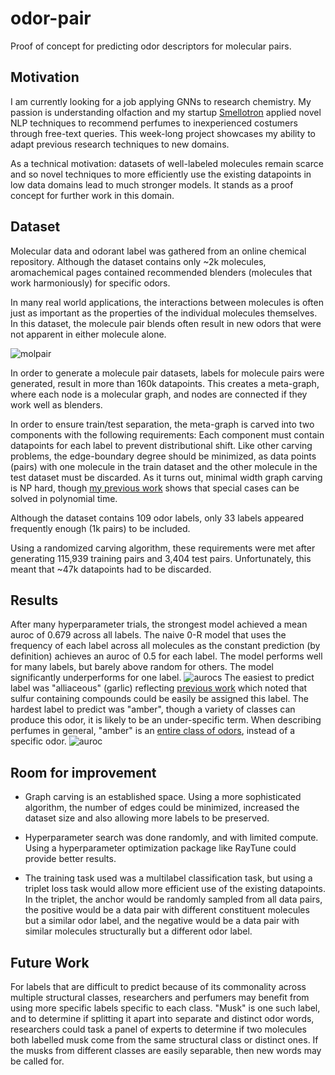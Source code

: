 # odor-pair
Proof of concept for predicting odor descriptors for molecular pairs.

## Motivation
I am currently looking for a job applying GNNs to research chemistry. My passion is understanding olfaction and my startup [Smellotron](https://smellotron.com/) applied novel NLP techniques to recommend perfumes to inexperienced costumers through free-text queries. This week-long project showcases my ability to adapt previous research techniques to new domains.

As a technical motivation: datasets of well-labeled molecules remain scarce and so novel techniques to more efficiently use the existing datapoints in low data domains lead to much stronger models. It stands as a proof concept for further work in this domain.



## Dataset
Molecular data and odorant label was gathered from an online chemical repository.
Although the dataset contains only ~2k molecules, aromachemical pages contained recommended blenders (molecules that work harmoniously) for specific odors.

In many real world applications, the interactions between molecules is often just as important as the properties of the individual molecules themselves. In this dataset, the molecule pair blends often result in new odors that were not apparent in either molecule alone.

![molpair](https://github.com/laurahsisson/odor-pair/assets/10359687/f5a1aec9-4163-4db4-ad20-d62b1189bbc8)

In order to generate a molecule pair datasets, labels for molecule pairs were generated, result in more than 160k datapoints. This creates a meta-graph, where each node is a molecular graph, and nodes are connected if they work well as blenders.

In order to ensure train/test separation, the meta-graph is carved into two components with the following requirements:
Each component must contain datapoints for each label to prevent distributional shift.
Like other carving problems, the edge-boundary degree should be minimized, as data points (pairs) with one molecule in the train dataset and the other molecule in the test dataset must be discarded. As it turns out, minimal width graph carving is NP hard, though [my previous work](https://github.com/laurahsisson/algorithm-ks) shows that special cases can be solved in polynomial time.

Although the dataset contains 109 odor labels, only 33 labels appeared frequently enough (1k pairs) to be included.

Using a randomized carving algorithm, these requirements were met after generating 115,939 training pairs and 3,404 test pairs. Unfortunately, this meant that ~47k datapoints had to be discarded.

## Results
After many hyperparameter trials, the strongest model achieved a mean auroc of 0.679 across all labels. 
The naive 0-R model that uses the frequency of each label across all molecules as the constant prediction (by definition) achieves an auroc of 0.5 for each label. The model performs well for many labels, but barely above random for others. The model significantly underperforms for one label.
![aurocs](https://github.com/laurahsisson/odor-pair/assets/10359687/effcb0a0-7423-468c-9a36-2d8b4685c8c8)
The easiest to predict label was "alliaceous" (garlic) reflecting [previous work](https://www.biorxiv.org/content/10.1101/2022.09.01.504602v2) which noted that sulfur containing compounds could be easily be assigned this label. The hardest label to predict was "amber", though a variety of classes can produce this odor, it is likely to be an under-specific term. When describing perfumes in general, "amber" is an [entire class of odors](https://www.fragrancesoftheworld.com/FragranceWheel), instead of a specific odor. 
![auroc](https://github.com/laurahsisson/odor-pair/assets/10359687/a872a697-7edf-4b7f-a32b-f4018a158212)

## Room for improvement
* Graph carving is an established space. Using a more sophisticated algorithm, the number of edges could be minimized, increased the dataset size and also allowing more labels to be preserved.

* Hyperparameter search was done randomly, and with limited compute. Using a hyperparameter optimization package like RayTune could provide better results.

* The training task used was a multilabel classification task, but using a triplet loss task would allow more efficient use of the existing datapoints. In the triplet, the anchor would be randomly sampled from all data pairs, the positive would be a data pair with different constituent molecules but a similar odor label, and the negative would be a data pair with similar molecules structurally but a different odor label.

## Future Work
For labels that are difficult to predict because of its commonality across multiple structural classes, researchers and perfumers may benefit from using more specific labels specific to each class. "Musk" is one such label, and to determine if splitting it apart into separate and distinct odor words, researchers could task a panel of experts to determine if two molecules both labelled musk come from the same structural class or distinct ones. If the musks from different classes are easily separable, then new words may be called for.
